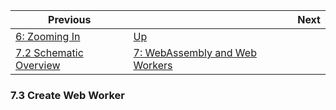 | Previous | | Next
|---|---|---
| [6: Zooming In](../../06%20Zoom%20Image/) | [Up](../../) | 
| [7.2 Schematic Overview](../02/) | [7: WebAssembly and Web Workers](../) | 

### 7.3 Create Web Worker


